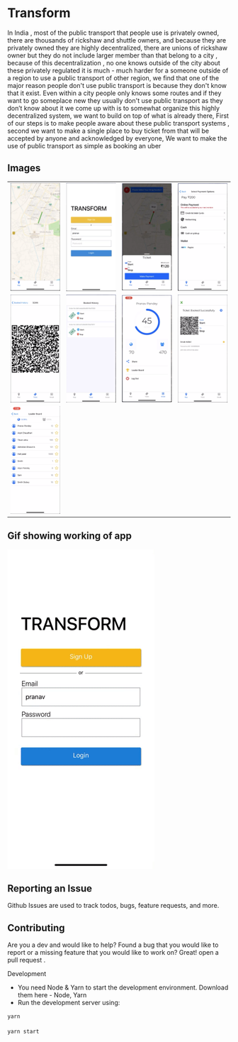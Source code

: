 # Transform
In India , most of the public transport that people use is privately owned, there are thousands of rickshaw and shuttle owners, and because they are privately owned they are highly decentralized, there are unions of rickshaw owner but they do not include larger member than that belong to a city , because of this decentralization , no one knows outside of the city about these privately regulated it is much - much harder for a someone outside of a region to use a public transport of other region, we find that one of the major reason people don't use public transport is because they don't know that it exist. Even within a city people only knows some routes and if they want to go someplace new they usually don't use public transport as they don’t know about it
we come up with is to somewhat organize this highly decentralized system, we want to build on top of what is already there, First of our steps is to make people aware about these public transport systems , second we want to make a  single place to buy ticket from that will be accepted by anyone and acknowledged by everyone, We want to make the use of public transport as simple as booking an uber

## Images
<table> 
  <tr>
    <td><img src="readme/images/homePage.png" width="250"/></td>
    <td><img src="readme/images/loginPage.png" width="250"/></td>
    <td><img src="readme/images/ticketShow.png" width="250"/></td>
    <td><img src="readme/images/paymentPage.png" width="250"/></td>
  </tr>
  <tr>
    <td><img src="readme/images/ticketTab.png" width="250"/></td>
    <td><img src="readme/images/Booking history.png" width="250"/></td>
    <td><img src="readme/images/StreakPage.png" width="250"/></td>
    <td><img src="readme/images/TicketSucessPage.png" width="250"/></td>
  </tr>
  <tr>
    <td><img src="readme/images/LeaderBord.png" width="250"/></td>
  </tr>
</table>  

## Gif showing working of app

![](readme/ezgif.com-video-to-gif.gif)

## Reporting an Issue
Github Issues are used to track todos, bugs, feature requests, and more.

## Contributing
Are you a dev and would like to help? Found a bug that you would like to report or a missing feature that you would like to work on? Great! open a pull request .

Development
- You need Node & Yarn to start the development environment. Download them here - Node, Yarn
- Run the development server using:

```bash
yarn

yarn start
```


